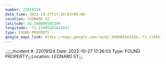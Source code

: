 ```yaml
---
number: 22019124
date_time: 2022-10-27T17:36:03+00:00
location: LEONARD ST
latitude: 42.398006565394
longitude: -71.17495341613417
type: FOUND PROPERTY
google_maps_link: https://maps.google.com/?q=42.398006565394,-71.17495341613417
---
```


;;;;;;Incident #: 22019124  Date: 2022-10-27 17:36:03   Type: FOUND PROPERTY;;;Location: LEONARD ST;;;
